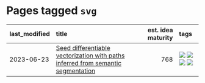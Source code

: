 # Pages tagged `svg`

|last_modified|title|est. idea maturity|tags
|:---|:---|---:|:---|
|2023-06-23|[Seed differentiable vectorization with paths inferred from semantic segmentation](../vectorize_anything.md)|768|[![](https://img.shields.io/badge/tag-experimental-35b163)](../tags/experimental.md) [![](https://img.shields.io/badge/tag-segmentation-a777bf)](../tags/segmentation.md) [![](https://img.shields.io/badge/tag-svg-f59257)](../tags/svg.md) [![](https://img.shields.io/badge/tag-tooling-9c3a4a)](../tags/tooling.md)|